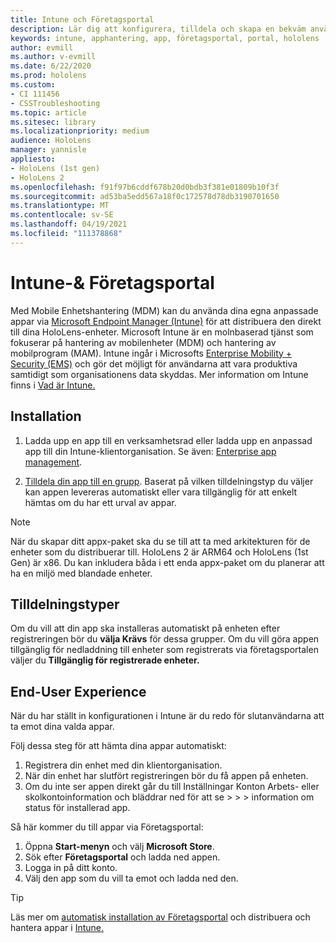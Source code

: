 ```yaml
---
title: Intune och Företagsportal
description: Lär dig att konfigurera, tilldela och skapa en bekväm användarupplevelse med Intune, hantering av mobila enheter och företagsportalen.
keywords: intune, apphantering, app, företagsportal, portal, hololens
author: evmill
ms.author: v-evmill
ms.date: 6/22/2020
ms.prod: hololens
ms.custom:
- CI 111456
- CSSTroubleshooting
ms.topic: article
ms.sitesec: library
ms.localizationpriority: medium
audience: HoloLens
manager: yannisle
appliesto:
- HoloLens (1st gen)
- HoloLens 2
ms.openlocfilehash: f91f97b6cddf678b20d0bdb3f381e01809b10f3f
ms.sourcegitcommit: ad53ba5edd567a18f0c172578d78db3190701650
ms.translationtype: MT
ms.contentlocale: sv-SE
ms.lasthandoff: 04/19/2021
ms.locfileid: "111378868"
---
```

# <a name="intune--company-portal"></a>Intune-& Företagsportal

Med Mobile Enhetshantering (MDM) kan du använda dina egna anpassade appar via [Microsoft Endpoint Manager (Intune)](https://docs.microsoft.com/intune/windows-holographic-for-business) för att distribuera den direkt till dina HoloLens-enheter. Microsoft Intune är en molnbaserad tjänst som fokuserar på hantering av mobilenheter (MDM) och hantering av mobilprogram (MAM). Intune ingår i Microsofts [Enterprise Mobility + Security (EMS)](https://www.microsoft.com/microsoft-365/enterprise-mobility-security) och gör det möjligt för användarna att vara produktiva samtidigt som organisationens data skyddas. Mer information om Intune finns i [Vad är Intune.](https://docs.microsoft.com/mem/intune/fundamentals/what-is-intune)

## <a name="setup"></a>Installation

1. Ladda upp en app till en verksamhetsrad eller ladda upp en anpassad app till din Intune-klientorganisation. Se även: [Enterprise app management](https://docs.microsoft.com/windows/client-management/mdm/enterprise-app-management).

2. [Tilldela din app till en grupp](https://docs.microsoft.com/mem/intune/apps/apps-deploy). Baserat på vilken tilldelningstyp du väljer kan appen levereras automatiskt eller vara tillgänglig för att enkelt hämtas om du har ett urval av appar.

> [!NOTE]
> När du skapar ditt appx-paket ska du se till att ta med arkitekturen för de enheter som du distribuerar till. HoloLens 2 är ARM64 och HoloLens (1st Gen) är x86. Du kan inkludera båda i ett enda appx-paket om du planerar att ha en miljö med blandade enheter.

## <a name="assignment-types"></a>Tilldelningstyper

Om du vill att din app ska installeras automatiskt på enheten efter registreringen bör du **välja Krävs** för dessa grupper.
Om du vill göra appen tillgänglig för nedladdning till enheter som registrerats via företagsportalen väljer du **Tillgänglig för registrerade enheter.**

## <a name="end-user-experience"></a>End-User Experience

När du har ställt in konfigurationen i Intune är du redo för slutanvändarna att ta emot dina valda appar.

Följ dessa steg för att hämta dina appar automatiskt:

1. Registrera din enhet med din klientorganisation.
2. När din enhet har slutfört registreringen bör du få appen på enheten.
3. Om du inte ser appen direkt går du till Inställningar Konton Arbets- eller skolkontoinformation och bläddrar ned för att se  >    >    >   information om status för installerad app.

Så här kommer du till appar via Företagsportal:

1. Öppna **Start-menyn** och välj **Microsoft Store**.
2. Sök efter **Företagsportal** och ladda ned appen.
3. Logga in på ditt konto.
4. Välj den app som du vill ta emot och ladda ned den.

> [!Tip]
> Läs mer om [automatisk installation av Företagsportal](https://docs.microsoft.com/mem/intune/apps/company-portal-app) och distribuera och hantera appar i [Intune.](https://docs.microsoft.com/mem/intune/fundamentals/windows-holographic-for-business#deploy-and-manage-apps)
